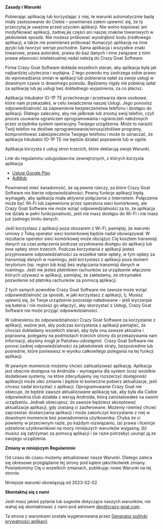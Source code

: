 **Zasady i Warunki**

Pobierając aplikację lub korzystając z niej, te warunki automatycznie będą miały zastosowanie do Ciebie – powinieneś
zatem upewnić się, że ty
przeczytaj je uważnie przed użyciem aplikacji. Nie wolno kopiować ani modyfikować aplikacji, żadnej jej części ani
naszej
znaków towarowych w jakikolwiek sposób. Nie możesz próbować wyodrębnić kodu źródłowego aplikacji, a także nie powinieneś
próbować
tłumaczyć aplikację na inne języki lub tworzyć wersje pochodne. Sama aplikacja i wszystkie znaki towarowe,
prawa autorskie, prawa do baz danych i inne związane z nimi prawa własności intelektualnej nadal należą do Crazy Goat
Software.

Firma Crazy Goat Software dokłada wszelkich starań, aby aplikacja była jak najbardziej użyteczna i wydajna. Z tego
powodu my
zastrzega sobie prawo do wprowadzania zmian w aplikacji lub pobierania opłat za swoje usługi w dowolnym czasie iz
dowolnego powodu. Będziemy
nigdy nie pobieraj opłat za aplikację lub jej usługi bez dokładnego wyjaśnienia, za co płacisz.

Aplikacja Inkubator IO-1P TE przechowuje i przetwarza dane osobowe, które nam przekazałeś, w celu świadczenia naszej
Usługi. Jego
ponosisz odpowiedzialność za zapewnienie bezpieczeństwa telefonu i dostępu do aplikacji. Dlatego zalecamy, aby nie
jailbreak lub
zrootuj swój telefon, czyli proces usuwania ograniczeń oprogramowania i ograniczeń nałożonych przez urzędnika
system operacyjny Twojego urządzenia. Może to narazić Twój telefon na złośliwe oprogramowanie/wirusy/złośliwe programy,
kompromitować
zabezpieczenia Twojego telefonu i może to oznaczać, że aplikacja Inkubator IO-1P TE nie będzie działać poprawnie lub w
ogóle.

Aplikacja korzysta z usług stron trzecich, które deklarują swoje Warunki.

Link do regulaminu usługodawców zewnętrznych, z których korzysta aplikacja

* [Usługi Google Play](https://policies.google.com/terms)
* [AdMob](https://developers.google.com/admob/terms)

Powinieneś mieć świadomość, że są pewne rzeczy, za które Crazy Goat Software nie bierze odpowiedzialności. Pewny
funkcje aplikacji będą wymagały, aby aplikacja miała aktywne połączenie z Internetem. Połączenie może być Wi-Fi lub
zapewnione
przez operatora sieci komórkowej, ale Crazy Goat Software nie może wziąć odpowiedzialności za to, że aplikacja nie
działa w pełni
funkcjonalność, jeśli nie masz dostępu do Wi-Fi i nie masz już żadnego limitu danych.

Jeśli korzystasz z aplikacji poza obszarem z Wi-Fi, pamiętaj, że warunki umowy z Tobą
operator sieci komórkowej będzie nadal obowiązywał. W rezultacie operator sieci komórkowej może obciążyć Cię kosztem
transmisji danych
za czas połączenia podczas uzyskiwania dostępu do aplikacji lub inne opłaty stron trzecich. Podczas korzystania z
aplikacji jesteś
przyjmowanie odpowiedzialności za wszelkie takie opłaty, w tym opłaty za transmisję danych w roamingu, jeśli korzystasz
z aplikacji poza domem
terytorium (np. region lub kraj) bez wyłączania transmisji danych w roamingu. Jeśli nie jesteś płatnikiem rachunków za
urządzenie włączone
których używasz w aplikacji, pamiętaj, że zakładamy, że otrzymałeś pozwolenie od płatnika rachunków
za pomocą aplikacji.

Z tych samych powodów Crazy Goat Software nie zawsze może wziąć odpowiedzialność za sposób, w jaki korzystasz z
aplikacji, tj. Musisz
upewnij się, że Twoje urządzenie pozostaje naładowane – jeśli wyczerpie się bateria i nie możesz go włączyć, aby
skorzystać z Usługi,
Crazy Goat Software nie może przyjąć odpowiedzialności.

W odniesieniu do odpowiedzialności Crazy Goat Software za korzystanie z aplikacji, ważne jest, aby podczas korzystania z
aplikacji
pamiętać, że chociaż dokładamy wszelkich starań, aby była ona zawsze aktualna i poprawna, polegamy na podmiotach
trzecich
strony do przekazywania nam informacji, abyśmy mogli je Państwu udostępnić. Crazy Goat Software nie ponosi żadnej
odpowiedzialności
za jakiekolwiek straty, bezpośrednie lub pośrednie, które poniesiesz w wyniku całkowitego polegania na tej funkcji
aplikacji.

W pewnym momencie możemy chcieć zaktualizować aplikację. Aplikacja jest obecnie dostępna na Androida – wymagania dla
system (oraz wszelkie dodatkowe systemy, na które zdecydujemy się rozszerzyć dostępność aplikacji) może ulec zmianie i
będzie to konieczne
pobierz aktualizacje, jeśli chcesz nadal korzystać z aplikacji. Oprogramowanie Crazy Goat nie obiecuje, że będzie zawsze
aktualizowane
aplikację tak, aby była dla Ciebie odpowiednia i/lub działała z wersją Androida, którą zainstalowałeś na swoim
urządzeniu.
Jednak obiecujesz, że zawsze będziesz akceptować aktualizacje aplikacji, gdy zostaną ci zaoferowane. Możemy również
chcieć zaprzestać dostarczania
aplikacji i może zakończyć korzystanie z niej w dowolnym momencie bez powiadomienia użytkownika. Chyba że ci powiemy
w przeciwnym razie, po każdym rozwiązaniu, (a) prawa i licencje udzielone użytkownikowi na mocy niniejszych warunków
wygasną; (b) musisz się zatrzymać
za pomocą aplikacji i (w razie potrzeby) usunąć ją ze swojego urządzenia.

**Zmiany w niniejszym Regulaminie**

Od czasu do czasu możemy aktualizować nasze Warunki. Dlatego zaleca się okresowe przeglądanie tej strony pod kątem
jakichkolwiek
zmiany. Powiadomimy Cię o wszelkich zmianach, publikując nowe Warunki na tej stronie.

Niniejsze warunki obowiązują od 2023-02-02

**Skontaktuj się z nami**

Jeśli masz jakieś pytania lub sugestie dotyczące naszych warunków, nie wahaj się skontaktować z nami pod adresem
dev@crazy-goat.com.

Ta strona z warunkami została wygenerowana
przez [Generator polityki prywatności aplikacji](https://app-privacy-policy-generator.nisrulz.com/)